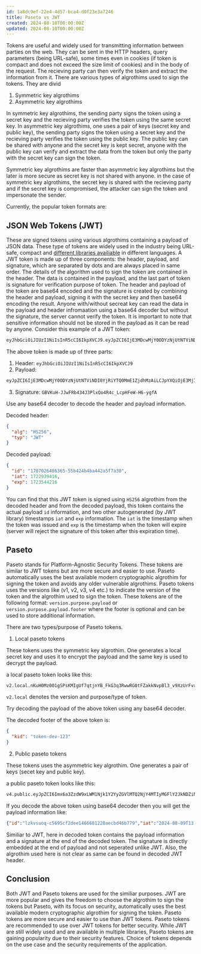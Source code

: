 ```yaml
---
id: 1a8dc9ef-22e4-4d57-bca4-d0f23e3a7246
title: Paseto vs JWT
created: 2024-08-10T00:00:00Z
updated: 2024-08-10T00:00:00Z
---
```


Tokens are useful and widely used for transmitting information between parties on the web. They can be sent in the HTTP headers, query parameters (being URL-safe), some times even in cookies (if token is compact and does not exceed the size limit of cookies) and in the body of the request.
The recieving party can then verify the token and extract the information from it. There are various types of algrothims used to sign the tokens. They are divid

1. Symmetric key algrothims
2. Asymmetric key algrothims

In symmetric key algrothims, the sending party signs the token using a secret key and the recieving party verifies the token using the same secret key. In asymmetric key algrothims, one uses a pair of keys (secret key and public key), the sending party signs the token using a secret key and the recieving party verifies the token using the public key.
The public key can be shared with anyone and the secret key is kept secret, anyone with the public key can verify and extract the data from the token but only the party with the secret key can sign the token.

Symmetric key algrothims are faster than asymmetric key algrothims but the later is more secure as secret key is not shared with anyone. in the case of symmetric key algrothims, the secret key is shared with the recieving party and if the secret key is compromised, the attacker can sign the token and impersonate the sender.

Currently, the popular token formats are:

## JSON Web Tokens (JWT)

These are signed tokens using various algrothims containing a payload of JSON data. These type of tokens are widely used in the industry being URL-safe, compact and [different libraries availiable](https://jwt.io/libraries) in different languages.
A JWT token is made up of three components: the header, payload, and signature, which are separated by dots and are always placed in same order. The details of the algorithm used to sign the token are contained in the header. The data is contained in the payload, and the last part of token is signature for verification purpose of token.
The header and payload of the token are base64 encoded and the signature is created by combining the header and payload, signing it with the secret key and then base64 encoding the result. Anyone with/without secreat key can read the data in the payload and header infromaation using a base64 decoder but without the signature, the server cannot verify the token.
It is important to note that sensitive information should not be stored in the payload as it can be read by anyone.
Consider this example of a JWT token:
```txt
eyJhbGciOiJIUzI1NiIsInR5cCI6IkpXVCJ9.eyJpZCI6IjE3MDcwMjY0ODYzNjUtNTViNDI0YjRiYTQ0MmE1ZjdhMzAiLCJpYXQiOjE3MjI5Mzk0MTYsImV4cCI6MTcyMzU0NDIxNn0.GBVKuH-JJwFRb434J3PlxQo4R4c_LcpHFeW-H6-ygfA
```
The above token is made up of three parts:

1. Header: `eyJhbGciOiJIUzI1NiIsInR5cCI6IkpXVCJ9`
2. Payload:
```txt
eyJpZCI6IjE3MDcwMjY0ODYzNjUtNTViNDI0YjRiYTQ0MmE1ZjdhMzAiLCJpYXQiOjE3MjI5Mzk0MTYsImV4cCI6MTcyMzU0NDIxNn0
```
3. Signature: `GBVKuH-JJwFRb434J3PlxQo4R4c_LcpHFeW-H6-ygfA`

Use any base64 decoder to decode the header and payload information.

Decoded header:
```json
{
  "alg": "HS256",
  "typ": "JWT"
}
```

Decoded payload:
```json
{
  "id": "1707026486365-55b424b4ba442a5f7a30",
  "iat": 1722939416,
  "exp": 1723544216
}
```

You can find that this JWT token is signed using `HS256` algrothim from the decoded header and from the decoded payload, this token contains the actual payload `id` information, and two other autogenerated (by JWT library) timestamps `iat` and `exp` information. The `iat` is the timestamp when the token was issued and `exp` is the timestamp when the token will expire (server will reject the signature of this token after this expiration time).

## Paseto

Paseto stands for Platform-Agnostic Security Tokens. These tokens are similar to JWT tokens but are more secure and easier to use. Paseto automatically uses the best available modern cryptographic algrothim for signing the token and avoids any older vulnerable algrothims.
Paseto tokens uses the versions like (v1, v2, v3, v4 etc.) to indicate the version of the token and the algrothim used to sign the token.
These tokens are of the following format: `version.purpose.payload` or `version.purpose.payload.footer` where the footer is optional and can be used to store additional information.

There are two types/purpose of Paseto tokens.

1. Local paseto tokens

These tokens uses the symmetric key algrothim. One generates a local secret key and uses it to encrypt the payload and the same key is used to decrypt the payload.

a local paseto token looks like this:

```txt
v2.local.nKuH0Mz001gSPsKMIgUf7qtjnYB_FkG3q3RwwRG0tFZakkNvpBl3_v9XzUrFvxMK5PKz75-XMhctZ4PwqSo8C--ix863rOWAIEgGELS6JLzUUQh7eIVcuxeEQYfOQdwMwmI0q919gVaS0XZsUyO_EQMA2kXmZMqyED-151WjLDWNtNNAh-b_E1JzuowDkB0nwoa_zQf--zcUauUWdw.eyJraWQiOiJ0b2tlbi1kZXYtMTIzIn0
```

`v2.local` denotes the version and purpose/type of token.

Try decoding the payload of the above token using any base64 decoder.

The decoded footer of the above token is:
```json
{
  "kid": "token-dev-123"
}
```

2. Public paseto tokens

These tokens uses the asymmetric key algrothim. One generates a pair of keys (secet key and public key).

a public paseto token looks like this:

```txt
v4.public.eyJpZCI6Imx6a3ZzdW9xLWM1Njk1Y2YyZGVlMTQ2NjY4MTIyMGFlY2JkNDZiNzc5IiwiaWF0IjoiMjAyNC0wOC0wOVQxMzoyNDoxOC45NTFaIiwiZXhwIjoiMjAyNC0wOC0xNlQxMzoyNDoxOC45NTFaIn2Et3m5wjMwfWmBuH9II6qtvtHu45ZwlbygBOeo0Vyac7ZEw09Cxaec8ivLu5mKktsORJwQVBA0GYBAXAUEwjYM
```

If you decode the above token using base64 decoder then you will get the payload information like:

```json
{"id":"lzkvsuoq-c5695cf2dee1466681220aecbd46b779","iat":"2024-08-09T13:24:18.951Z","exp":"2024-08-16T13:24:18.951Z"}y30}iH#p\sDOBŧ+˻DT4@\6
```

Similiar to JWT, here in decoded token contains the payload information and a signature at the end of the decoded token. The signature is directly embedded at the end of payload and not seperated unlike JWT. Also, the algrothim used here is not clear as same can be found in decoded JWT header.


## Conclusion

Both JWT and Paseto tokens are used for the similiar purposes. JWT are more popular and gives the freedom to choose the algrothim to sign the tokens but Paseto, with its focus on security, automatically uses the best available modern cryptographic algrothim for signing the token. Paseto tokens are more secure and easier to use than JWT tokens. Paseto tokens are recommended to use over JWT tokens for better security.
While JWT are still widely used and are available in multiple libraries, Paseto tokens are gaining popularity due to their security features. Choice of tokens depends on the use case and the security requirements of the application.
